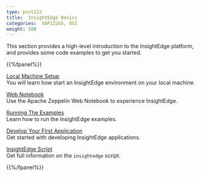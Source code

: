 ```yaml
---
type: post122
title:  InsightEdge Basics
categories:  XAP122GS, OSS
weight: 500
---
```


This section provides a high-level introduction to the InsightEdge platform, and provides some code examples to get you started. 

{{%fpanel%}}

[Local Machine Setup](insightedge-local-setup.html)<br>
You will learn how start an InsightEdge environment on your local machine.

[Web Notebook](insightedge-zeppelin.html)<br>
Use the Apache Zeppelin Web Notebook to experience InsightEdge.

[Running The Examples](insightedge-examples.html)<br>
Learn how to run the InsightEdge examples.
 
[Develop Your First Application](insightedge-examples.html)<br>
Get started with developing InsightEdge applications.

[InsightEdge Script](insightedge-examples.html)<br>
Get full information on the `insightedge` script.

{{%/fpanel%}}

